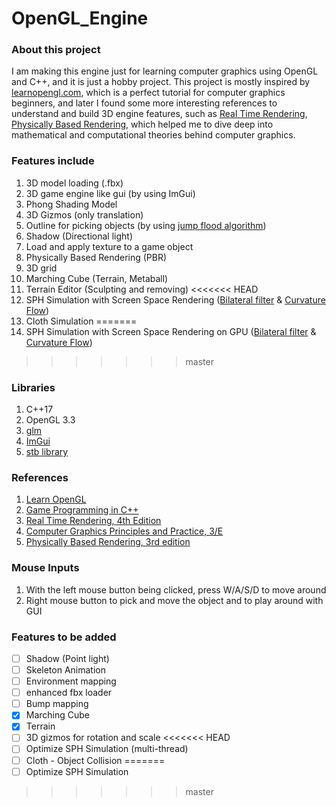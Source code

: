 # OpenGL_Engine

### About this project 
I am making this engine just for learning computer graphics using OpenGL and C++, and it is just a hobby project. This project is mostly inspired by [learnopengl.com](learnopengl.com), which is a perfect tutorial for computer graphics beginners, and later I found some more interesting references to understand and build 3D engine features, such as [Real Time Rendering](https://www.amazon.com/Real-Time-Rendering-Fourth-Tomas-Akenine-M%C3%B6ller/dp/1138627003), [Physically Based Rendering](https://www.amazon.com/Physically-Based-Rendering-Theory-Implementation/dp/0128006455), which helped me to dive deep into mathematical and computational theories behind computer graphics.  

### Features include
 1. 3D model loading (.fbx)
 2. 3D game engine like gui (by using ImGui)
 3. Phong Shading Model
 4. 3D Gizmos (only translation)
 5. Outline for picking objects (by using [jump flood algorithm](https://www.comp.nus.edu.sg/~tants/jfa.html))
 6. Shadow (Directional light)
 7. Load and apply texture to a game object
 8. Physically Based Rendering (PBR)
 9. 3D grid
 10. Marching Cube (Terrain, Metaball)
 11. Terrain Editor (Sculpting and removing)
<<<<<<< HEAD
 12. SPH Simulation with Screen Space Rendering ([Bilateral filter](https://developer.nvidia.com/content/fluid-simulation-alice-madness-returns) & [Curvature Flow](https://dl.acm.org/doi/10.1145/1507149.1507164))
 13. Cloth Simulation
=======
 12. SPH Simulation with Screen Space Rendering on GPU ([Bilateral filter](https://developer.nvidia.com/content/fluid-simulation-alice-madness-returns) & [Curvature Flow](https://dl.acm.org/doi/10.1145/1507149.1507164))
>>>>>>> master

### Libraries
 1. C++17
 2. OpenGL 3.3
 3. [glm](https://github.com/g-truc/glm)
 4. [ImGui](https://github.com/ocornut/imgui)
 5. [stb library](https://github.com/nothings/stb)

### References
 1. [Learn OpenGL](learnopengl.com)
 2. [Game Programming in C++](https://www.amazon.com/Game-Programming-Creating-Games-Design/dp/0134597206)
 3. [Real Time Rendering, 4th Edition](https://www.amazon.com/Real-Time-Rendering-Fourth-Tomas-Akenine-M%C3%B6ller/dp/1138627003)
 4. [Computer Graphics Principles and Practice, 3/E](https://www.amazon.com/Computer-Graphics-Principles-Practice-3rd/dp/0321399528)
 5. [Physically Based Rendering, 3rd edition](https://www.amazon.com/Physically-Based-Rendering-Theory-Implementation/dp/0128006455)

### Mouse Inputs
 1. With the left mouse button being clicked, press W/A/S/D to move around
 2. Right mouse button to pick and move the object and to play around with GUI
 
### Features to be added
- [ ] Shadow (Point light)
- [ ] Skeleton Animation
- [ ] Environment mapping
- [ ] enhanced fbx loader
- [ ] Bump mapping
- [X] Marching Cube
- [X] Terrain
- [ ] 3D gizmos for rotation and scale
<<<<<<< HEAD
- [ ] Optimize SPH Simulation (multi-thread)
- [ ] Cloth - Object Collision
=======
- [ ] Optimize SPH Simulation
>>>>>>> master
